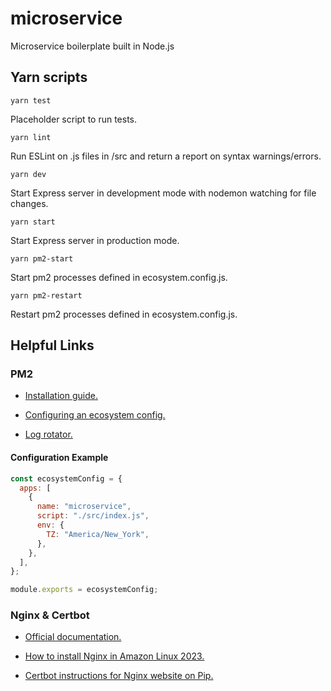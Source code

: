 # microservice

Microservice boilerplate built in Node.js

## Yarn scripts

`yarn test`

Placeholder script to run tests.

`yarn lint`

Run ESLint on .js files in /src and return a report on syntax warnings/errors.

`yarn dev`

Start Express server in development mode with nodemon watching for file changes.

`yarn start`

Start Express server in production mode.

`yarn pm2-start`

Start pm2 processes defined in ecosystem.config.js.

`yarn pm2-restart`

Restart pm2 processes defined in ecosystem.config.js.

## Helpful Links

### PM2

- [Installation guide.](https://pm2.io/docs/runtime/guide/installation/)

- [Configuring an ecosystem config.](https://pm2.keymetrics.io/docs/usage/application-declaration/)

- [Log rotator.](https://github.com/keymetrics/pm2-logrotate)

#### Configuration Example

```js
const ecosystemConfig = {
  apps: [
    {
      name: "microservice",
      script: "./src/index.js",
      env: {
        TZ: "America/New_York",
      },
    },
  ],
};

module.exports = ecosystemConfig;
```

### Nginx & Certbot

- [Official documentation.](https://nginx.org/en/)

- [How to install Nginx in Amazon Linux 2023.](https://awswithatiq.com/how-to-install-nginx-in-amazon-linux-2023/)

- [Certbot instructions for Nginx website on Pip.](https://certbot.eff.org/instructions?ws=nginx&os=pip)
